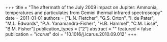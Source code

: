 +++
title = "The aftermath of the July 2009 impact on Jupiter: Ammonia, temperatures and particulates from Gemini thermal infrared spectroscopy"
date = 2011-01-01
authors = ["L.N. Fletcher", "G.S. Orton", "I. de Pater", "M.L. Edwards", "P.A. Yanamandra-Fisher", "H.B. Hammel", "C.M. Lisse", "B.M. Fisher"]
publication_types = ["2"]
abstract = ""
featured = false
publication = "*Icarus*"
doi = "10.1016/j.icarus.2010.09.012"
+++

